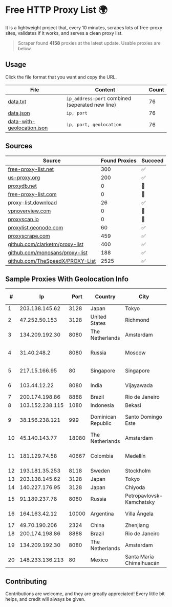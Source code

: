 
# Free HTTP Proxy List 🌍

It is a lightweight project that, every 10 minutes, scrapes lots of free-proxy sites, validates if it works, and serves a clean proxy list.


> Scraper found **4158** proxies at the latest update. Usable proxies are below.

## Usage

Click the file format that you want and copy the URL.


|File|Content|Count|
|----|-------|-----|
|[data.txt](https://raw.githubusercontent.com/themiralay/Proxy-List-World/master/data.txt)|`ip_address:port` combined (seperated new line)|76|
|[data.json](https://raw.githubusercontent.com/themiralay/Proxy-List-World/master/data.json)|`ip, port`|76|
|[data-with-geolocation.json](https://raw.githubusercontent.com/themiralay/Proxy-List-World/master/data-with-geolocation.json)|`ip, port, geolocation`|76|

## Sources

|Source|Found Proxies|Succeed|
|------|-------------|-------|
|[free-proxy-list.net](https://free-proxy-list.net)|300|✅|
|[us-proxy.org](https://www.us-proxy.org)|200|✅|
|[proxydb.net](http://proxydb.net)|0|🚫|
|[free-proxy-list.com](https://free-proxy-list.com/?page=&port=&type%5B%5D=http&type%5B%5D=https&up_time=0&search=Search)|0|🚫|
|[proxy-list.download](https://www.proxy-list.download/HTTP)|26|✅|
|[vpnoverview.com](https://vpnoverview.com/privacy/anonymous-browsing/free-proxy-servers)|0|🚫|
|[proxyscan.io](https://www.proxyscan.io)|0|🚫|
|[proxylist.geonode.com](https://proxylist.geonode.com/api/proxy-list?limit=300&page=1&sort_by=lastChecked&sort_type=desc&protocols=http,https)|60|✅|
|[proxyscrape.com](https://api.proxyscrape.com/v2/?request=displayproxies&protocol=http&timeout=10000&country=all&ssl=all&anonymity=all)|459|✅|
|[github.com/clarketm/proxy-list](https://raw.githubusercontent.com/clarketm/proxy-list/master/proxy-list-raw.txt)|400|✅|
|[github.com/monosans/proxy-list](https://raw.githubusercontent.com/monosans/proxy-list/main/proxies/http.txt)|188|✅|
|[github.com/TheSpeedX/PROXY-List](https://raw.githubusercontent.com/TheSpeedX/PROXY-List/master/http.txt)|2525|✅|


## Sample Proxies With Geolocation Info

|#|Ip|Port|Country|City|Internet Service Provider|
|-|--|----|-------|----|-------------------------|
|1|203.138.145.62|3128|Japan|Tokyo|SIMPLEIA|
|2|47.252.50.153|3128|United States|Richmond|Alibaba Cloud LLC|
|3|134.209.192.30|8080|The Netherlands|Amsterdam|DigitalOcean, LLC|
|4|31.40.248.2|8080|Russia|Moscow|"Cloud Technologies" LLC trading as Cloud.ru|
|5|217.15.166.95|80|Singapore|Singapore|Contabo Asia Private Limited|
|6|103.44.12.22|8080|India|Vijayawada|SDN TELECOM PVT LTD|
|7|200.174.198.86|8888|Brazil|Rio de Janeiro|Claro S.A|
|8|103.152.238.115|1080|Indonesia|Bekasi|APRIN|
|9|38.156.238.121|999|Dominican Republic|Santo Domingo Este|BITNET DOMINICANA, S.R.L.|
|10|45.140.143.77|18080|The Netherlands|Amsterdam|RoyaleHosting BV|
|11|181.129.74.58|40667|Colombia|Medellín|EPM Telecomunicaciones S.A. E.S.P.|
|12|193.181.35.253|8118|Sweden|Stockholm|PVDataNet AB|
|13|203.138.145.62|3128|Japan|Tokyo|SIMPLEIA|
|14|140.227.176.95|3128|Japan|Chiyoda|InfoSphere|
|15|91.189.237.78|8080|Russia|Petropavlovsk-Kamchatsky|InterkamService Ltd|
|16|164.163.42.12|10000|Argentina|Villa Ángela|Interret Villa Angela SRL|
|17|49.70.190.206|2324|China|Zhenjiang|Chinanet|
|18|200.174.198.86|8888|Brazil|Rio de Janeiro|Claro S.A|
|19|134.209.192.30|8080|The Netherlands|Amsterdam|DigitalOcean, LLC|
|20|148.233.136.213|80|Mexico|Santa María Chimalhuacán|Uninet S.A. de C.V.|



## Contributing

Contributions are welcome, and they are greatly appreciated! Every
little bit helps, and credit will always be given.

